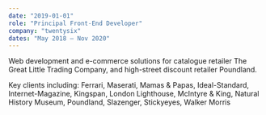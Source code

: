 ```yaml
---
date: "2019-01-01"
role: "Principal Front-End Developer"
company: "twentysix"
dates: "May 2018 – Nov 2020"
---
```


Web development and e-commerce solutions for catalogue retailer The Great Little Trading Company, and high-street discount retailer Poundland.

Key clients including: Ferrari, Maserati, Mamas & Papas, Ideal-Standard, Internet-Magazine, Kingspan, London Lighthouse, McIntyre & King, Natural History Museum, Poundland, Slazenger, Stickyeyes, Walker Morris

